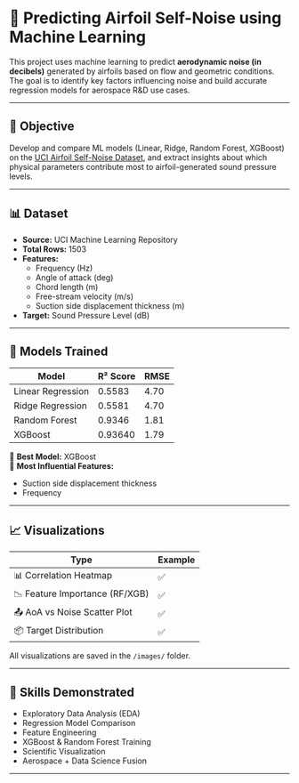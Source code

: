 # 🧠 Predicting Airfoil Self-Noise using Machine Learning

This project uses machine learning to predict **aerodynamic noise (in decibels)** generated by airfoils based on flow and geometric conditions. The goal is to identify key factors influencing noise and build accurate regression models for aerospace R&D use cases.

---

## 📌 Objective

Develop and compare ML models (Linear, Ridge, Random Forest, XGBoost) on the [UCI Airfoil Self-Noise Dataset](https://archive.ics.uci.edu/dataset/291/airfoil+self+noise), and extract insights about which physical parameters contribute most to airfoil-generated sound pressure levels.

---

## 📊 Dataset

- **Source:** UCI Machine Learning Repository  
- **Total Rows:** 1503  
- **Features:**
  - Frequency (Hz)
  - Angle of attack (deg)
  - Chord length (m)
  - Free-stream velocity (m/s)
  - Suction side displacement thickness (m)
- **Target:** Sound Pressure Level (dB)

---

## 🧠 Models Trained

| Model            | R² Score | RMSE  |
|------------------|----------|-------|
| Linear Regression| 0.5583   | 4.70  |
| Ridge Regression | 0.5581   | 4.70  |
| Random Forest    | 0.9346   | 1.81  |
| XGBoost          | 0.93640  | 1.79  |

📌 **Best Model:** XGBoost  
📌 **Most Influential Features:**  
- Suction side displacement thickness  
- Frequency

---

## 📈 Visualizations

| Type                         | Example |
|------------------------------|---------|
| 📊 Correlation Heatmap       | ✅       |
| 📉 Feature Importance (RF/XGB)| ✅       |
| 📤 AoA vs Noise Scatter Plot | ✅       |
| 📦 Target Distribution       | ✅       |

All visualizations are saved in the `/images/` folder.

---

## 🚀 Skills Demonstrated

- Exploratory Data Analysis (EDA)
- Regression Model Comparison
- Feature Engineering
- XGBoost & Random Forest Training
- Scientific Visualization
- Aerospace + Data Science Fusion

---


